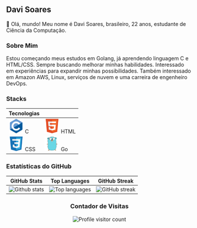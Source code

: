 ## Davi Soares

👋 Olá, mundo! Meu nome é Davi Soares, brasileiro, 22 anos, estudante de Ciência da Computação.

### Sobre Mim
Estou começando meus estudos em Golang, já aprendendo linguagem C e HTML/CSS. Sempre buscando melhorar minhas habilidades. Interessado em experiências para expandir minhas possibilidades. Também interessado em Amazon AWS, Linux, serviços de nuvem e uma carreira de engenheiro DevOps.

### Stacks
| Tecnologias | |
| --- | --- |
| <img src="https://raw.githubusercontent.com/devicons/devicon/master/icons/c/c-original.svg" alt="C Logo" width="40" height="40"> C | <img src="https://raw.githubusercontent.com/devicons/devicon/master/icons/html5/html5-original.svg" alt="HTML Logo" width="40" height="40"> HTML |
| <img src="https://raw.githubusercontent.com/devicons/devicon/master/icons/css3/css3-original.svg" alt="CSS Logo" width="40" height="40"> CSS | <img src="https://raw.githubusercontent.com/devicons/devicon/master/icons/go/go-original.svg" alt="Go Logo" width="40" height="40"> Go |

### Estatísticas do GitHub
| GitHub Stats | Top Languages | GitHub Streak |
| --- | --- | --- |
| ![Github stats](https://github-readme-stats.vercel.app/api?username=davasm&theme=dark&include_all_commits=true&count_private=true) | ![Top languages](https://github-readme-stats.vercel.app/api/top-langs/?username=davasm&theme=dark&include_all_commits=true&count_private=true&layout=compact) | ![GitHub streak](https://github-readme-streak-stats.herokuapp.com/?user=davasm&theme=dark) |

<div align="center">
  <h3><b>Contador de Visitas</b></h3>
</div>
<p align="center">
  <img src="https://profile-counter.glitch.me/davasm/count.svg" alt="Profile visitor count" />
</p>
